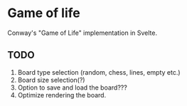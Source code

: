 # Game of life
Conway's "Game of Life" implementation in Svelte.

## TODO
1. Board type selection (random, chess, lines, empty etc.)
2. Board size selection(?)
3. Option to save and load the board??? 
4. Optimize rendering the board.
